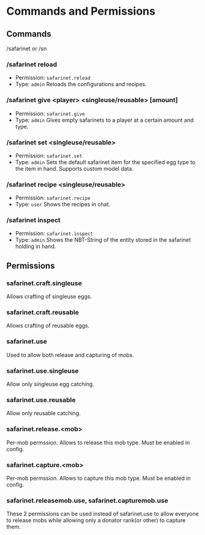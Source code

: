# Commands and Permissions

## Commands

/safarinet or /sn

### /safarinet reload
- Permission: `safarinet.reload`
- Type: `admin`
Reloads the configurations and recipes.

### /safarinet give \<player\> \<singleuse/reusable\> [amount]
- Permission: `safarinet.give`
- Type: `admin`
Gives empty safarinets to a player at a certain amount and type.

### /safarinet set \<singleuse/reusable\>
- Permission: `safarinet.set`
- Type: `admin`
Sets the default safarinet item for the specified egg type to the item in hand. Supports custom model data.

### /safarinet recipe \<singleuse/reusable\>
- Permission: `safarinet.recipe`
- Type: `user`
Shows the recipes in chat.


### /safarinet inspect
- Permission: `safarinet.inspect`
- Type: `admin`
Shows the NBT-String of the entity stored in the safarinet holding in hand.

## Permissions

### safarinet.craft.singleuse
Allows crafting of singleuse eggs.

### safarinet.craft.reusable
Allows crafting of reusable eggs.

### safarinet.use
Used to allow both release and capturing of mobs.

### safarinet.use.singleuse
Allow only singleuse egg catching.

### safarinet.use.reusable
Allow only reusable catching.

### safarinet.release.\<mob\>
Per-mob permssion. Allows to release this mob type. Must be enabled in config.

### safarinet.capture.\<mob\>
Per-mob permssion. Allows to capture this mob type. Must be enabled in config.

### safarinet.releasemob.use, safarinet.capturemob.use
These 2 permissions can be used instead of safarinet.use to allow everyone to release mobs while allowing only a donator rank(or other) to capture them.
